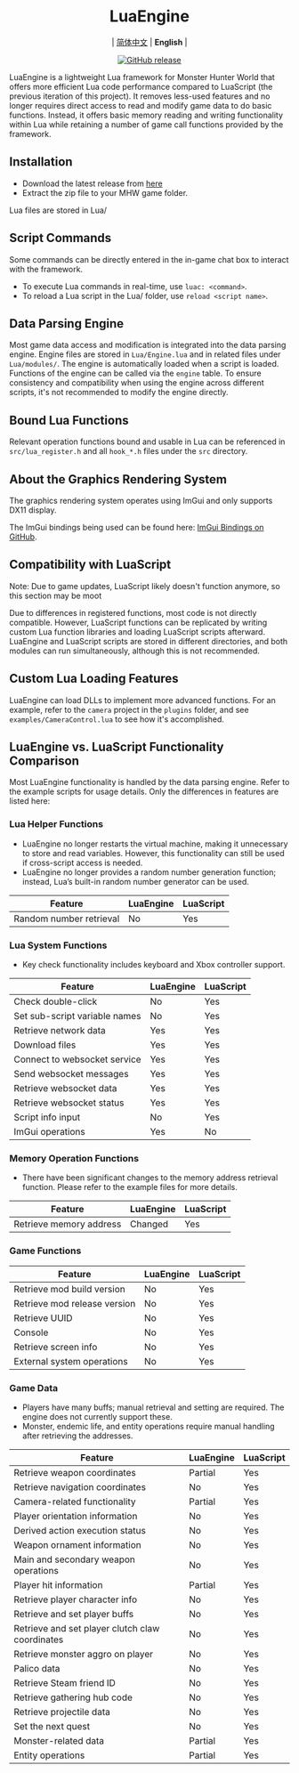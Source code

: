 <div align="center">

# LuaEngine

|  [简体中文](./README.md) | **English** |

[![GitHub release](https://img.shields.io/github/release/HalcyonAlcedo/LuaEngine.svg)](https://github.com/HalcyonAlcedo/LuaEngine/releases/latest)

<div align="left">

LuaEngine is a lightweight Lua framework for Monster Hunter World that offers more efficient Lua code performance compared to LuaScript (the previous iteration of this project). It removes less-used features and no longer requires direct access to read and modify game data to do basic functions. Instead, it offers basic memory reading and writing functionality within Lua while retaining a number of game call functions provided by the framework.

## Installation

- Download the latest release from [here](https://github.com/HalcyonAlcedo/LuaEngine/releases/latest)
- Extract the zip file to your MHW game folder.

Lua files are stored in Lua/

## Script Commands

Some commands can be directly entered in the in-game chat box to interact with the framework.
- To execute Lua commands in real-time, use `luac: <command>`.
- To reload a Lua script in the Lua/ folder, use `reload <script name>`.

## Data Parsing Engine

Most game data access and modification is integrated into the data parsing engine. Engine files are stored in `Lua/Engine.lua` and in related files under `Lua/modules/`. The engine is automatically loaded when a script is loaded. Functions of the engine can be called via the `engine` table. To ensure consistency and compatibility when using the engine across different scripts, it's not recommended to modify the engine directly.

## Bound Lua Functions

Relevant operation functions bound and usable in Lua can be referenced in `src/lua_register.h` and all `hook_*.h` files under the `src` directory.

## About the Graphics Rendering System

The graphics rendering system operates using ImGui and only supports DX11 display.

The ImGui bindings being used can be found here: [ImGui Bindings on GitHub](https://github.com/MSeys/sol2_ImGui_Bindings).

## Compatibility with LuaScript

Note: Due to game updates, LuaScript likely doesn't function anymore, so this section may be moot

Due to differences in registered functions, most code is not directly compatible. However, LuaScript functions can be replicated by writing custom Lua function libraries and loading LuaScript scripts afterward. LuaEngine and LuaScript scripts are stored in different directories, and both modules can run simultaneously, although this is not recommended.

## Custom Lua Loading Features

LuaEngine can load DLLs to implement more advanced functions. For an example, refer to the `camera` project in the `plugins` folder, and see `examples/CameraControl.lua` to see how it's accomplished.

## LuaEngine vs. LuaScript Functionality Comparison

Most LuaEngine functionality is handled by the data parsing engine. Refer to the example scripts for usage details. Only the differences in features are listed here:

### Lua Helper Functions

- LuaEngine no longer restarts the virtual machine, making it unnecessary to store and read variables. However, this functionality can still be used if cross-script access is needed.
- LuaEngine no longer provides a random number generation function; instead, Lua’s built-in random number generator can be used.

| Feature              | LuaEngine | LuaScript |
|----------------------|-----------|-----------|
| Random number retrieval | No        | Yes       |

### Lua System Functions

- Key check functionality includes keyboard and Xbox controller support.

| Feature                        | LuaEngine | LuaScript |
|---------------------------------|-----------|-----------|
| Check double-click              | No        | Yes       |
| Set sub-script variable names   | No        | Yes       |
| Retrieve network data           | Yes       | Yes       |
| Download files                  | Yes       | Yes       |
| Connect to websocket service    | Yes       | Yes       |
| Send websocket messages         | Yes       | Yes       |
| Retrieve websocket data         | Yes       | Yes       |
| Retrieve websocket status       | Yes       | Yes       |
| Script info input               | No        | Yes       |
| ImGui operations                | Yes       | No        |

### Memory Operation Functions

- There have been significant changes to the memory address retrieval function. Please refer to the example files for more details.

| Feature                   | LuaEngine | LuaScript |
|----------------------------|-----------|-----------|
| Retrieve memory address     | Changed   | Yes       |

### Game Functions

| Feature                         | LuaEngine | LuaScript |
|----------------------------------|-----------|-----------|
| Retrieve mod build version       | No        | Yes       |
| Retrieve mod release version     | No        | Yes       |
| Retrieve UUID                    | No        | Yes       |
| Console                          | No        | Yes       |
| Retrieve screen info             | No        | Yes       |
| External system operations       | No        | Yes       |

### Game Data

- Players have many buffs; manual retrieval and setting are required. The engine does not currently support these.
- Monster, endemic life, and entity operations require manual handling after retrieving the addresses.

| Feature                                     | LuaEngine | LuaScript |
|---------------------------------------------|-----------|-----------|
| Retrieve weapon coordinates                 | Partial   | Yes       |
| Retrieve navigation coordinates             | No        | Yes       |
| Camera-related functionality                | Partial   | Yes       |
| Player orientation information              | No        | Yes       |
| Derived action execution status             | No        | Yes       |
| Weapon ornament information                 | No        | Yes       |
| Main and secondary weapon operations        | No        | Yes       |
| Player hit information                      | Partial   | Yes       |
| Retrieve player character info              | No        | Yes       |
| Retrieve and set player buffs               | No        | Yes       |
| Retrieve and set player clutch claw coordinates | No    | Yes       |
| Retrieve monster aggro on player            | No        | Yes       |
| Palico data                                 | No        | Yes       |
| Retrieve Steam friend ID                    | No        | Yes       |
| Retrieve gathering hub code                 | No        | Yes       |
| Retrieve projectile data                    | No        | Yes       |
| Set the next quest                          | No        | Yes       |
| Monster-related data                        | Partial   | Yes       |
| Entity operations                           | Partial   | Yes       |